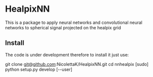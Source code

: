 # HealpixNN

This is a package to apply neural networks and convolutional neural networks to
spherical signal projected on the healpix grid


## Install
The code is under development therefore to install it just use:

git clone git@github.com:NicolettaK/HealpixNN.git
cd nnhealpix
[sudo] python setup.py develop [--user]
